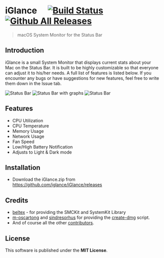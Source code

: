 # iGlance &ensp;&ensp;[![Build Status](https://travis-ci.org/iglance/iGlance.svg?branch=master)](https://travis-ci.org/iglance/iGlance) [![Github All Releases](https://img.shields.io/github/downloads/iglance/iGlance/total.svg?colorB=orange)](https://github.com/iglance/iGlance/releases)
> macOS System Monitor for the Status Bar

## Introduction

iGlance is a small System Monitor that displays current stats about your Mac on the Status Bar. It is built to be highly customizable so that everyone can adjust it to his/her needs. A full list of features is listed below. If you encounter any bugs or have suggestions for new features, feel free to write them down in the Issue tab.

<img src="https://raw.githubusercontent.com/iglance/iGlance/master/gifs/iGlance1.gif" title="Status Bar" alt="Status Bar">
<img src="https://raw.githubusercontent.com/iglance/iGlance/master/gifs/iGlance3.gif" title="Status Bar Graphs" alt="Status Bar with graphs">

<img src="https://raw.githubusercontent.com/iglance/iGlance/master/gifs/iGlance2.gif" title="Status Bar" alt="Status Bar">

## Features

-   CPU Utilization
-   CPU Temperature
-   Memory Usage
-   Network Usage
-   Fan Speed
-   Low/High Battery Notification
-   Adjusts to Light & Dark mode

## Installation

- Download the iGlance.zip from https://github.com/iglance/iGlance/releases

## Credits
- <a href="https://github.com/beltex">beltex</a> - for providing the SMCKit and SystemKit Library
- <a href="https://github.com/m-oscartong">m-oscartong</a> and <a href="https://github.com/sindresorhus">sindresorhus</a> for providing the <a href="https://github.com/sindresorhus/create-dmg">create-dmg</a> script.
- And of course all the other <a href="https://github.com/iglance/iGlance/graphs/contributors">contributors</a>.

## License

This software is published under the <b>MIT License</b>.
